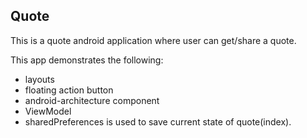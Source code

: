 ## Quote
This is a quote android application where user can get/share a quote.

This app demonstrates the following:
+ layouts
+ floating action button
+ android-architecture component
+ ViewModel
+ sharedPreferences is used to save current state of quote(index).